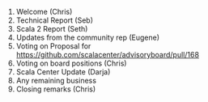 1. Welcome (Chris)
2. Technical Report (Seb)
3. Scala 2 Report (Seth)
4. Updates from the community rep (Eugene)
5. Voting on Proposal for https://github.com/scalacenter/advisoryboard/pull/168
6. Voting on board positions (Chris)
7.  Scala Center Update (Darja)
8. Any remaining business
9. Closing remarks (Chris)
